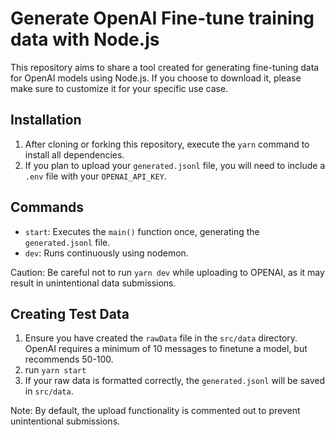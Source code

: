 # Generate OpenAI Fine-tune training data with Node.js

This repository aims to share a tool created for generating fine-tuning data for OpenAI models using Node.js. If you choose to download it, please make sure to customize it for your specific use case.

## Installation

1. After cloning or forking this repository, execute the `yarn` command to install all dependencies.
2. If you plan to upload your `generated.jsonl` file, you will need to include a `.env` file with your `OPENAI_API_KEY`.

## Commands

- `start`: Executes the `main()` function once, generating the `generated.jsonl` file.
- `dev`: Runs continuously using nodemon.

Caution: Be careful not to run `yarn dev` while uploading to OPENAI, as it may result in unintentional data submissions.

## Creating Test Data

1. Ensure you have created the `rawData` file in the `src/data` directory. OpenAI requires a minimum of 10 messages to finetune a model, but recommends 50-100.
2. run `yarn start`
3. If your raw data is formatted correctly, the `generated.jsonl` will be saved in `src/data`.

Note: By default, the upload functionality is commented out to prevent unintentional submissions.
